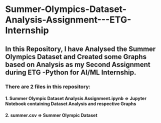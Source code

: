 # Summer-Olympics-Dataset-Analysis-Assignment---ETG-Internship
## In this Repository, I have Analysed the Summer Olympics Dataset and Created some Graphs based on Analysis as my Second Assignment during ETG -Python for AI/ML Internship.

### There are 2 files in this repository:
#### 1. Summer Olympic Dataset Analysis Assignment.ipynb => Jupyter Notebook containing Dataset Analysis and respective Graphs
#### 2. summer.csv => Summer Olympic Dataset

